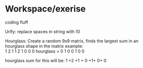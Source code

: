 # Workspace/exerise
coding fluff

Urlfy:
replace spaces in string with 10

Hourglass:
Create a random 9x9 matrix,
finds the largest sum in an hourglass shape in the matrix
example:          
1 2 1                              1 2 1
0 0 0      hourglass =               0
1 0 0                              1 0 0

hourglass sum for this will be: 1 +2 +1 + 0 +1+ 0+ 0
